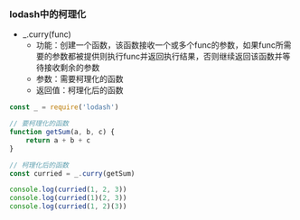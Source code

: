 ### lodash中的柯理化
* _.curry(func)
    * 功能：创建一个函数，该函数接收一个或多个func的参数，如果func所需要的参数都被提供则执行func并返回执行结果，否则继续返回该函数并等待接收剩余的参数
    * 参数：需要柯理化的函数
    * 返回值：柯理化后的函数
```javascript
const _ = require('lodash')

// 要柯理化的函数
function getSum(a, b, c) {
    return a + b + c
}

// 柯理化后的函数
const curried = _.curry(getSum)

console.log(curried(1, 2, 3))
console.log(curried(1)(2, 3))
console.log(curried(1, 2)(3))
```